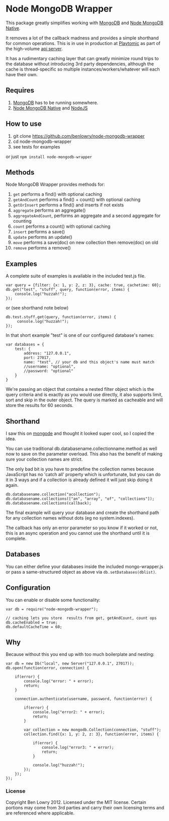 # Node MongoDB Wrapper

This package greatly simplifies working with [MongoDB](http://mongodb.org/) and
[Node MongoDB Native](https://github.com/mongodb/node-mongodb-native).

It removes a lot of the callback madness and provides a simple shorthand for
common operations.  This is in use in production at [Playtomic](https://playtomic.com/) as part of 
the high-volume [api server](https://success.heroku.com/playtomic).

It has a rudimentary caching layer that can greatly minimize round trips to the 
database without introducing 3rd party dependencies, although  the cache 
is thread-specific so multiple instances/workers/whatever will each have their own. 

## Requires

1. [MongoDB](http://mongodb.org/) has to be running somewhere.
2. [Node MongoDB Native](https://github.com/mongodb/node-mongodb-native) and [NodeJS](http://nodejs.org/)

## How to use
1. git clone https://github.com/benlowry/node-mongodb-wrapper
2. cd node-mongodb-wrapper
3. see tests for examples

or just ```npm install node-mongodb-wrapper```

## Methods

Node MongoDB Wrapper provides methods for:

1. ```get``` performs a find() with optional caching
2. ```getAndCount``` performs a find() + count() with optional caching
3. ```getOrInsert``` performs a find() and inserts if not exists
4. ```aggregate``` performs an aggregate()
5. ```aggregateAndCount```, performs an aggregate and a second aggregate for counting
4. ```count``` performs a count() with optional caching
5. ```insert``` performs a save()
6. ```update``` performs an update()
7. ```move``` performs a save(doc) on new collection then remove(doc) on old
8. ```remove``` performs a remove() 

## Examples

A complete suite of examples is available in the included test.js file.

    var query = {filter: {x: 1, y: 2, z: 3}, cache: true, cachetime: 60};
	db.get("test", "stuff", query, function(error, items) {
	    console.log("huzzah!");
	});
	
or (see shorthand note below)
	
	db.test.stuff.get(query, function(error, items) {
		 console.log("huzzah!");
	});
	
In that short example "test" is one of our configured database's names:

	var databases = {
	    test: {
	        address: "127.0.0.1",
	        port: 27017,
	        name: "test", // your db and this object's name must match
			//username: "optional",
			//password: "optional"
	    }
	}
 
We're passing an object that contains a nested filter object which is the query
criteria and is exactly as you would use directly, it also supports limit, sort
and skip in the outer object.  The query is marked as cacheable and will store
the results for 60 seconds.

## Shorthand

I saw this on [mongode](https://npmjs.org/package/mongode) and thought it looked
super cool, so I copied the idea.

You can use traditional db.databasename.collectionname.method as well now to save
on the parameter overload.  This also has the benefit of making sure your 
collection names are strict.

The only bad bit is you have to predefine the collection names because JavaScript
has no 'catch all' property which is unfortunate, but you can do it in 3 ways
and if a collection is already defined it will just skip doing it again.

	db.databasename.collection("acollection");
	db.databasename.collections(["an", "array", "of", "collections"]);
	db.databasename.collections(callback);
	
The final example will query your database and create the shorthand path for any
collection names without dots (eg no system.indexes).

The callback has only an error parameter so you know if it worked or not, this is
an async operation and you cannot use the shorthand until it is complete.	

## Databases

You can either define your databases inside the included mongo-wrapper.js or pass
a same-structured object as above via ```db.setDatabases(dblist)```.

## Configuration
You can enable or disable some functionality:

	var db = require("node-mongodb-wrapper");
	
	// caching lets you store  results from get, getAndCount, count ops
	db.cacheEnabled = true;
	db.defaultCacheTime = 60;

## Why 

Because without this you end up with too much boilerplate and nesting:

	var db = new Db("local", new Server("127.0.0.1", 27017));
	db.open(function(error, connection) {
		
		if(error) {
			console.log("error: " + error);
			return;
		}
		
	    connection.authenticate(username, password, function(error) {
			
			if(error) {
				console.log("error2: " + error);
				return;
			}
			
	        var collection = new mongodb.Collection(connection, "stuff");
	        collection.find({x: 1, y: 2, z: 3}, function(error, items) {
				
				if(error) {
					console.log("error3: " + error);
					return;
				}
				
	            console.log("huzzah!");
	        });
	    });
	});

### License

Copyright Ben Lowry 2012.  Licensed under the MIT license.  Certain portions 
may come from 3rd parties and carry their own licensing terms and are 
referenced where applicable.